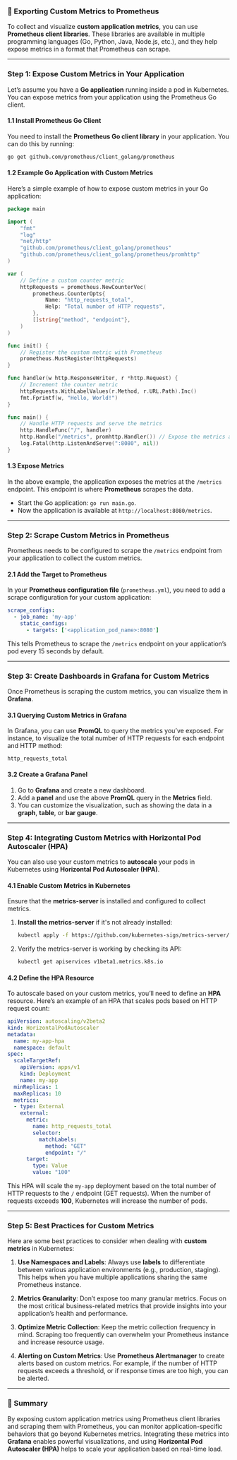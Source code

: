 
### **📌 Exporting Custom Metrics to Prometheus**

To collect and visualize **custom application metrics**, you can use **Prometheus client libraries**. These libraries are available in multiple programming languages (Go, Python, Java, Node.js, etc.), and they help expose metrics in a format that Prometheus can scrape.

---

### **Step 1: Expose Custom Metrics in Your Application**

Let’s assume you have a **Go application** running inside a pod in Kubernetes. You can expose metrics from your application using the Prometheus Go client.

#### **1.1 Install Prometheus Go Client**
You need to install the **Prometheus Go client library** in your application. You can do this by running:

```bash
go get github.com/prometheus/client_golang/prometheus
```

#### **1.2 Example Go Application with Custom Metrics**

Here’s a simple example of how to expose custom metrics in your Go application:

```go
package main

import (
	"fmt"
	"log"
	"net/http"
	"github.com/prometheus/client_golang/prometheus"
	"github.com/prometheus/client_golang/prometheus/promhttp"
)

var (
	// Define a custom counter metric
	httpRequests = prometheus.NewCounterVec(
		prometheus.CounterOpts{
			Name: "http_requests_total",
			Help: "Total number of HTTP requests",
		},
		[]string{"method", "endpoint"},
	)
)

func init() {
	// Register the custom metric with Prometheus
	prometheus.MustRegister(httpRequests)
}

func handler(w http.ResponseWriter, r *http.Request) {
	// Increment the counter metric
	httpRequests.WithLabelValues(r.Method, r.URL.Path).Inc()
	fmt.Fprintf(w, "Hello, World!")
}

func main() {
	// Handle HTTP requests and serve the metrics
	http.HandleFunc("/", handler)
	http.Handle("/metrics", promhttp.Handler()) // Expose the metrics at /metrics
	log.Fatal(http.ListenAndServe(":8080", nil))
}
```

#### **1.3 Expose Metrics**
In the above example, the application exposes the metrics at the `/metrics` endpoint. This endpoint is where **Prometheus** scrapes the data. 

- Start the Go application: `go run main.go`.
- Now the application is available at `http://localhost:8080/metrics`.

---

### **Step 2: Scrape Custom Metrics in Prometheus**

Prometheus needs to be configured to scrape the `/metrics` endpoint from your application to collect the custom metrics.

#### **2.1 Add the Target to Prometheus**

In your **Prometheus configuration file** (`prometheus.yml`), you need to add a scrape configuration for your custom application:

```yaml
scrape_configs:
  - job_name: 'my-app'
    static_configs:
      - targets: ['<application_pod_name>:8080']
```

This tells Prometheus to scrape the `/metrics` endpoint on your application’s pod every 15 seconds by default.

---

### **Step 3: Create Dashboards in Grafana for Custom Metrics**

Once Prometheus is scraping the custom metrics, you can visualize them in **Grafana**.

#### **3.1 Querying Custom Metrics in Grafana**
In Grafana, you can use **PromQL** to query the metrics you’ve exposed. For instance, to visualize the total number of HTTP requests for each endpoint and HTTP method:

```prometheus
http_requests_total
```

#### **3.2 Create a Grafana Panel**
1. Go to **Grafana** and create a new dashboard.
2. Add a **panel** and use the above **PromQL** query in the **Metrics** field.
3. You can customize the visualization, such as showing the data in a **graph**, **table**, or **bar gauge**.

---

### **Step 4: Integrating Custom Metrics with Horizontal Pod Autoscaler (HPA)**

You can also use your custom metrics to **autoscale** your pods in Kubernetes using **Horizontal Pod Autoscaler (HPA)**.

#### **4.1 Enable Custom Metrics in Kubernetes**

Ensure that the **metrics-server** is installed and configured to collect metrics.

1. **Install the metrics-server** if it's not already installed:
   ```bash
   kubectl apply -f https://github.com/kubernetes-sigs/metrics-server/releases/latest/download/components.yaml
   ```

2. Verify the metrics-server is working by checking its API:
   ```bash
   kubectl get apiservices v1beta1.metrics.k8s.io
   ```

#### **4.2 Define the HPA Resource**

To autoscale based on your custom metrics, you’ll need to define an **HPA** resource. Here’s an example of an HPA that scales pods based on HTTP request count:

```yaml
apiVersion: autoscaling/v2beta2
kind: HorizontalPodAutoscaler
metadata:
  name: my-app-hpa
  namespace: default
spec:
  scaleTargetRef:
    apiVersion: apps/v1
    kind: Deployment
    name: my-app
  minReplicas: 1
  maxReplicas: 10
  metrics:
  - type: External
    external:
      metric:
        name: http_requests_total
        selector:
          matchLabels:
            method: "GET"
            endpoint: "/"
      target:
        type: Value
        value: "100"
```

This HPA will scale the `my-app` deployment based on the total number of HTTP requests to the `/` endpoint (GET requests). When the number of requests exceeds **100**, Kubernetes will increase the number of pods.

---

### **Step 5: Best Practices for Custom Metrics**

Here are some best practices to consider when dealing with **custom metrics** in Kubernetes:

1. **Use Namespaces and Labels**: Always use **labels** to differentiate between various application environments (e.g., production, staging). This helps when you have multiple applications sharing the same Prometheus instance.

2. **Metrics Granularity**: Don’t expose too many granular metrics. Focus on the most critical business-related metrics that provide insights into your application’s health and performance.

3. **Optimize Metric Collection**: Keep the metric collection frequency in mind. Scraping too frequently can overwhelm your Prometheus instance and increase resource usage.

4. **Alerting on Custom Metrics**: Use **Prometheus Alertmanager** to create alerts based on custom metrics. For example, if the number of HTTP requests exceeds a threshold, or if response times are too high, you can be alerted.

---

### **📌 Summary**

By exposing custom application metrics using Prometheus client libraries and scraping them with Prometheus, you can monitor application-specific behaviors that go beyond Kubernetes metrics. Integrating these metrics into **Grafana** enables powerful visualizations, and using **Horizontal Pod Autoscaler (HPA)** helps to scale your application based on real-time load.

